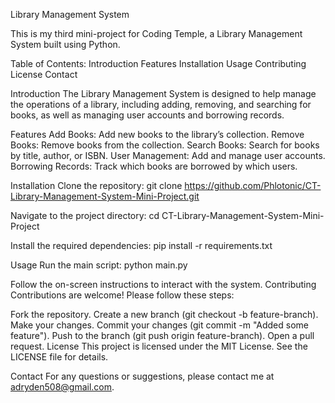 Library Management System


This is my third mini-project for Coding Temple, a Library Management System built using Python.

Table of Contents:
Introduction
Features
Installation
Usage
Contributing
License
Contact


Introduction
The Library Management System is designed to help manage the operations of a library, including adding, removing, and searching for books, as well as managing user accounts and borrowing records.

Features
Add Books: Add new books to the library’s collection.
Remove Books: Remove books from the collection.
Search Books: Search for books by title, author, or ISBN.
User Management: Add and manage user accounts.
Borrowing Records: Track which books are borrowed by which users.

Installation
Clone the repository:
git clone https://github.com/Phlotonic/CT-Library-Management-System-Mini-Project.git

Navigate to the project directory:
cd CT-Library-Management-System-Mini-Project

Install the required dependencies:
pip install -r requirements.txt

Usage
Run the main script:
python main.py

Follow the on-screen instructions to interact with the system.
Contributing
Contributions are welcome! Please follow these steps:

Fork the repository.
Create a new branch (git checkout -b feature-branch).
Make your changes.
Commit your changes (git commit -m "Added some feature").
Push to the branch (git push origin feature-branch).
Open a pull request.
License
This project is licensed under the MIT License. See the LICENSE file for details.

Contact
For any questions or suggestions, please contact me at adryden508@gmail.com.
